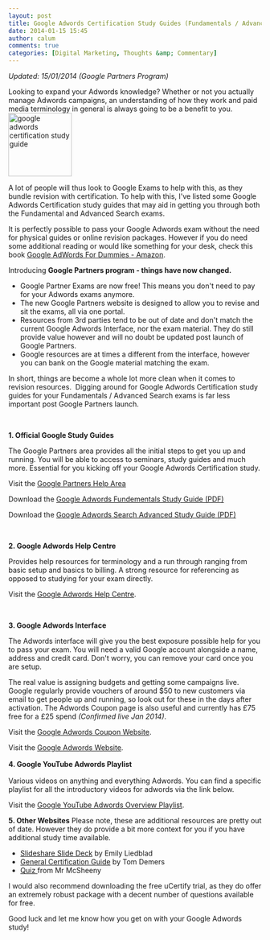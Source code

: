 ```yaml
---
layout: post
title: Google Adwords Certification Study Guides (Fundamentals / Advanced)
date: 2014-01-15 15:45
author: calum
comments: true
categories: [Digital Marketing, Thoughts &amp; Commentary]
---
```

<em>Updated: 15/01/2014 (Google Partners Program)</em>

Looking to expand your Adwords knowledge? Whether or not you actually manage Adwords campaigns, an understanding of how they work and paid media terminology in general is always going to be a benefit to you. <a href="http://calumshep.com/wp-content/uploads/2012/12/adwords-qualified-professional.jpg"><img class=" wp-image-206 alignright" alt="google adwords certification study guide" src="http://calumshep.com/wp-content/uploads/2012/12/adwords-qualified-professional.jpg" width="126" height="126" /></a>

A lot of people will thus look to Google Exams to help with this, as they bundle revision with certification. To help with this, I've listed some Google Adwords Certification study guides that may aid in getting you through both the Fundamental and Advanced Search exams.

<!--more-->

It is perfectly possible to pass your Google Adwords exam without the need for physical guides or online revision packages. However if you do need some additional reading or would like something for your desk, check this book <a href="http://www.amazon.co.uk/gp/product/1118115619/ref=as_li_qf_sp_asin_tl?ie=UTF8&amp;camp=1634&amp;creative=6738&amp;creativeASIN=1118115619&amp;linkCode=as2&amp;tag=calsheblo-21">Google AdWords For Dummies - Amazon</a>.

Introducing <strong>Google Partners program - things have now changed. </strong>
<ul>
	<li>Google Partner Exams are now free! This means you don't need to pay for your Adwords exams anymore.</li>
	<li>The new Google Partners website is designed to allow you to revise and sit the exams, all via one portal.</li>
	<li>Resources from 3rd parties tend to be out of date and don't match the current Google Adwords Interface, nor the exam material. They do still provide value however and will no doubt be updated post launch of Google Partners.</li>
	<li>Google resources are at times a different from the interface, however you can bank on the Google material matching the exam.</li>
</ul>
In short, things are become a whole lot more clean when it comes to revision resources.  Digging around for Google Adwords Certification study guides for your Fundamentals / Advanced Search exams is far less important post Google Partners launch.

&nbsp;

<strong>1. Official Google Study Guides</strong>

The Google Partners area provides all the initial steps to get you up and running. You will be able to access to seminars, study guides and much more. Essential for you kicking off your Google Adwords Certification study.

Visit the <a href="https://support.google.com/partners/topic/3204437?hl=en-GB&amp;ref_topic=3111012">Google Partners Help Area</a>

Download the <a href="https://support.google.com/partners/answer/3045820?hl=en-GB">Google Adwords Fundementals Study Guide (PDF)</a>

Download the <a href="https://support.google.com/partners/answer/3045822?hl=en-GB">Google Adwords Search Advanced Study Guide (PDF)</a>

&nbsp;

<strong>2. Google Adwords Help Centre </strong>

Provides help resources for terminology and a run through ranging from basic setup and basics to billing. A strong resource for referencing as opposed to studying for your exam directly.

Visit the <a href="http://support.google.com/adwords/">Google Adwords Help Centre</a>.

&nbsp;

<strong>3. Google Adwords Interface </strong>

The Adwords interface will give you the best exposure possible help for you to pass your exam. You will need a valid Google account alongside a name, address and credit card. Don't worry, you can remove your card once you are setup.

The real value is assigning budgets and getting some campaigns live. Google regularly provide vouchers of around $50 to new customers via email to get people up and running, so look out for these in the days after activation. The Adwords Coupon page is also useful and currently has £75 free for a £25 spend <em>(Confirmed live Jan 2014)</em>.

Visit the <a href="http://www.google.co.uk/adwords/coupons/">Google Adwords Coupon Website</a>.

Visit the <a href="http://adwords.google.co.uk">Google Adwords Website</a>.

<strong style="line-height: 1.5em;">4. Google YouTube Adwords Playlist</strong>

Various videos on anything and everything Adwords. You can find a specific playlist for all the introductory videos for adwords via the link below.

Visit the <a href="http://www.youtube.com/playlist?list=PLD30CBD9BA34712EA">Google YouTube Adwords Overview Playlist</a>.

<strong>5. Other Websites</strong>
Please note, these are additional resources are pretty out of date. However they do provide a bit more context for you if you have additional study time available.
<ul>
	<li><a href="http://www.slideshare.net/thejargroup/google-adwords-study-guide-how-to-pass-the-adwords-test">Slideshare Slide Deck</a> by Emily Liedblad</li>
	<li><a href="http://www.wordstream.com/blog/ws/2011/02/10/adwords-certification-tips">General Certification Guide</a> by Tom Demers</li>
	<li><a href="http://www.quia.com/quiz/2779973.html">Quiz </a>from Mr McSheeny</li>
</ul>
I would also recommend downloading the free uCertify trial, as they do offer an extremely robust package with a decent number of questions available for free.

Good luck and let me know how you get on with your Google Adwords study!
